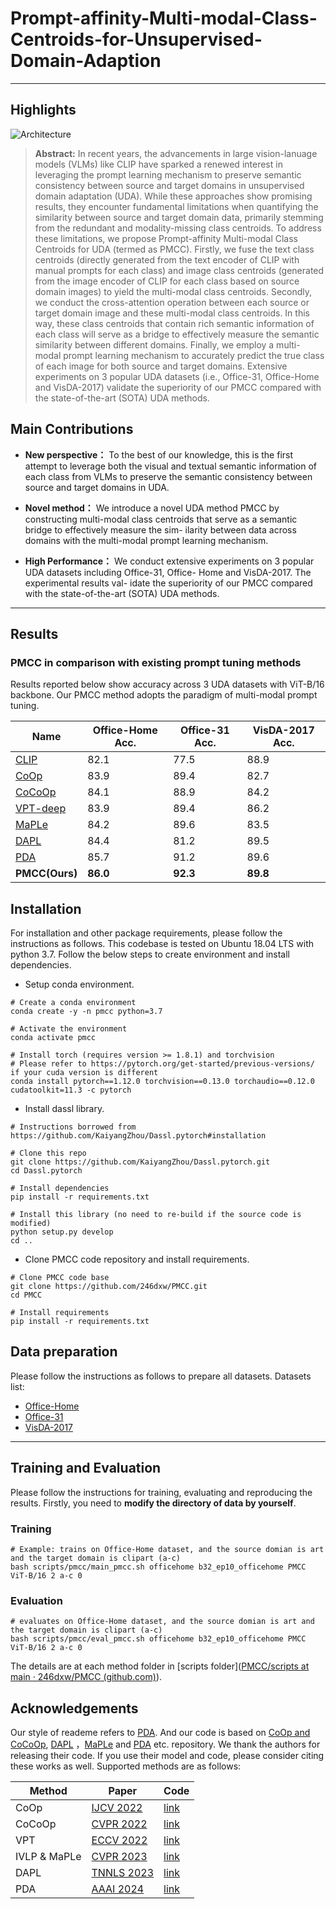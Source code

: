 # Prompt-affinity-Multi-modal-Class-Centroids-for-Unsupervised-Domain-Adaption



------

## Highlights

![Architecture](https://github.com/246dxw/PMCC/Architecture.jpg)

> **Abstract:** In recent years, the advancements in large vision-lanuage models (VLMs) like CLIP have sparked a renewed interest in leveraging the prompt learning mechanism to preserve semantic consistency between source and target domains in unsupervised domain adaptation (UDA). While these approaches show promising results, they encounter fundamental limitations when quantifying the similarity between source and target domain data, primarily stemming from the redundant and modality-missing class centroids. To address these limitations, we propose Prompt-affinity Multi-modal Class Centroids for UDA (termed as PMCC). Firstly, we fuse the text class centroids (directly generated from the text encoder of CLIP with manual prompts for each class) and image class centroids (generated from the image encoder of CLIP for each class based on source domain images) to yield the multi-modal class centroids. Secondly, we conduct the cross-attention operation between each source or target domain image and these multi-modal class centroids. In this way, these class centroids that contain rich semantic information of each class will serve as a bridge to effectively measure the semantic similarity between different domains. Finally, we employ a multi-modal prompt learning mechanism to accurately predict the true class of each image for both source and target domains. Extensive experiments on 3 popular UDA datasets (i.e., Office-31, Office-Home and VisDA-2017) validate the superiority of our PMCC compared with the state-of-the-art (SOTA) UDA methods. 

## Main Contributions



- **New perspective：** To the best of our knowledge, this is the first attempt to leverage both the visual and textual semantic information of each class from VLMs to preserve the semantic consistency between source and target domains in UDA.

- **Novel method：** We introduce a novel UDA method
  PMCC by constructing multi-modal class centroids that
  serve as a semantic bridge to effectively measure the sim-
  ilarity between data across domains with the multi-modal
  prompt learning mechanism.

- **High Performance：** We conduct extensive experiments
  on 3 popular UDA datasets including Office-31, Office-
  Home and VisDA-2017. The experimental results val-
  idate the superiority of our PMCC compared with the
  state-of-the-art (SOTA) UDA methods.

------

## Results



### PMCC in comparison with existing prompt tuning methods



Results reported below show accuracy across 3 UDA datasets with ViT-B/16 backbone. Our PMCC method adopts the paradigm of multi-modal prompt tuning.

| Name                                         | Office-Home Acc. | Office-31 Acc. | VisDA-2017 Acc. |
| -------------------------------------------- | ---------------- | -------------- | --------------- |
| [CLIP](https://arxiv.org/abs/2103.00020)     | 82.1             | 77.5           | 88.9            |
| [CoOp](https://arxiv.org/abs/2109.01134)     | 83.9             | 89.4           | 82.7            |
| [CoCoOp](https://arxiv.org/abs/2203.05557)   | 84.1             | 88.9           | 84.2            |
| [VPT-deep](https://arxiv.org/abs/2203.17274) | 83.9             | 89.4           | 86.2            |
| [MaPLe](https://arxiv.org/abs/2210.03117)    | 84.2             | 89.6           | 83.5            |
| [DAPL](https://arxiv.org/abs/2202.06687)     | 84.4             | 81.2           | 89.5            |
| [PDA](https://arxiv.org/abs/2312.09553)      | 85.7             | 91.2           | 89.6            |
| **PMCC(Ours)**                               | **86.0**         | **92.3**       | **89.8**        |

## Installation



For installation and other package requirements, please follow the instructions as follows. This codebase is tested on Ubuntu 18.04 LTS with python 3.7. Follow the below steps to create environment and install dependencies.

- Setup conda environment.

```
# Create a conda environment
conda create -y -n pmcc python=3.7

# Activate the environment
conda activate pmcc

# Install torch (requires version >= 1.8.1) and torchvision
# Please refer to https://pytorch.org/get-started/previous-versions/ if your cuda version is different
conda install pytorch==1.12.0 torchvision==0.13.0 torchaudio==0.12.0 cudatoolkit=11.3 -c pytorch
```



- Install dassl library.

```
# Instructions borrowed from https://github.com/KaiyangZhou/Dassl.pytorch#installation

# Clone this repo
git clone https://github.com/KaiyangZhou/Dassl.pytorch.git
cd Dassl.pytorch

# Install dependencies
pip install -r requirements.txt

# Install this library (no need to re-build if the source code is modified)
python setup.py develop
cd ..
```



- Clone PMCC code repository and install requirements.

```
# Clone PMCC code base
git clone https://github.com/246dxw/PMCC.git
cd PMCC

# Install requirements
pip install -r requirements.txt
```



## Data preparation



Please follow the instructions as follows to prepare all datasets. Datasets list:

- [Office-Home](https://drive.google.com/file/d/0B81rNlvomiwed0V1YUxQdC1uOTg/view?pli=1&resourcekey=0-2SNWq0CDAuWOBRRBL7ZZsw)
- [Office-31](https://faculty.cc.gatech.edu/~judy/domainadapt/#datasets_code)
- [VisDA-2017](http://ai.bu.edu/visda-2017/#download)

------

## Training and Evaluation

Please follow the instructions for training, evaluating and reproducing the results. Firstly, you need to **modify the directory of data by yourself**.

### Training



```
# Example: trains on Office-Home dataset, and the source domian is art and the target domain is clipart (a-c)
bash scripts/pmcc/main_pmcc.sh officehome b32_ep10_officehome PMCC ViT-B/16 2 a-c 0
```



### Evaluation



```
# evaluates on Office-Home dataset, and the source domian is art and the target domain is clipart (a-c)
bash scripts/pmcc/eval_pmcc.sh officehome b32_ep10_officehome PMCC ViT-B/16 2 a-c 0
```



The details are at each method folder in [scripts folder]([PMCC/scripts at main · 246dxw/PMCC (github.com)](https://github.com/246dxw/PMCC/tree/main/scripts)).



## Acknowledgements



Our style of reademe refers to [PDA](https://github.com/BaiShuanghao/Prompt-based-Distribution-Alignment). And our code is based on [CoOp and CoCoOp](https://github.com/KaiyangZhou/CoOp), [DAPL](https://github.com/LeapLabTHU/DAPrompt/tree/main) ，[MaPLe](https://github.com/muzairkhattak/multimodal-prompt-learning)  and [PDA](https://github.com/BaiShuanghao/Prompt-based-Distribution-Alignment) etc. repository. We thank the authors for releasing their code. If you use their model and code, please consider citing these works as well. Supported methods are as follows:

| Method       | Paper                                          | Code                                                         |
| ------------ | ---------------------------------------------- | ------------------------------------------------------------ |
| CoOp         | [IJCV 2022](https://arxiv.org/abs/2109.01134)  | [link](https://github.com/KaiyangZhou/CoOp)                  |
| CoCoOp       | [CVPR 2022](https://arxiv.org/abs/2203.05557)  | [link](https://github.com/KaiyangZhou/CoOp)                  |
| VPT          | [ECCV 2022](https://arxiv.org/abs/2203.17274)  | [link](https://github.com/KMnP/vpt)                          |
| IVLP & MaPLe | [CVPR 2023](https://arxiv.org/abs/2210.03117)  | [link](https://github.com/muzairkhattak/multimodal-prompt-learning) |
| DAPL         | [TNNLS 2023](https://arxiv.org/abs/2202.06687) | [link](https://github.com/LeapLabTHU/DAPrompt)               |
| PDA          | [AAAI 2024](https://arxiv.org/abs/2312.09553)  | [link](https://github.com/BaiShuanghao/Prompt-based-Distribution-Alignment) |

